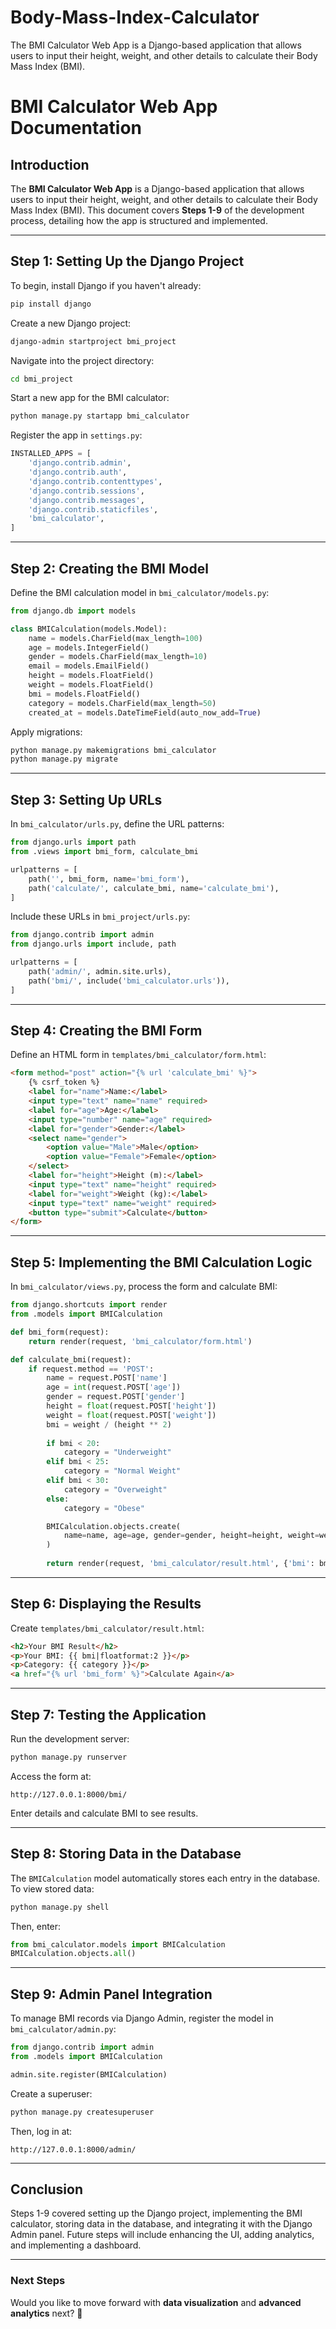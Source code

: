 # Body-Mass-Index-Calculator
The BMI Calculator Web App is a Django-based application that allows users to input their height, weight, and other details to calculate their Body Mass Index (BMI). 

# **BMI Calculator Web App Documentation**

## **Introduction**
The **BMI Calculator Web App** is a Django-based application that allows users to input their height, weight, and other details to calculate their Body Mass Index (BMI). This document covers **Steps 1-9** of the development process, detailing how the app is structured and implemented.

---

## **Step 1: Setting Up the Django Project**

To begin, install Django if you haven't already:
```bash
pip install django
```
Create a new Django project:
```bash
django-admin startproject bmi_project
```
Navigate into the project directory:
```bash
cd bmi_project
```
Start a new app for the BMI calculator:
```bash
python manage.py startapp bmi_calculator
```
Register the app in `settings.py`:
```python
INSTALLED_APPS = [
    'django.contrib.admin',
    'django.contrib.auth',
    'django.contrib.contenttypes',
    'django.contrib.sessions',
    'django.contrib.messages',
    'django.contrib.staticfiles',
    'bmi_calculator',
]
```

---

## **Step 2: Creating the BMI Model**

Define the BMI calculation model in `bmi_calculator/models.py`:
```python
from django.db import models

class BMICalculation(models.Model):
    name = models.CharField(max_length=100)
    age = models.IntegerField()
    gender = models.CharField(max_length=10)
    email = models.EmailField()
    height = models.FloatField()
    weight = models.FloatField()
    bmi = models.FloatField()
    category = models.CharField(max_length=50)
    created_at = models.DateTimeField(auto_now_add=True)
```
Apply migrations:
```bash
python manage.py makemigrations bmi_calculator
python manage.py migrate
```

---

## **Step 3: Setting Up URLs**

In `bmi_calculator/urls.py`, define the URL patterns:
```python
from django.urls import path
from .views import bmi_form, calculate_bmi

urlpatterns = [
    path('', bmi_form, name='bmi_form'),
    path('calculate/', calculate_bmi, name='calculate_bmi'),
]
```
Include these URLs in `bmi_project/urls.py`:
```python
from django.contrib import admin
from django.urls import include, path

urlpatterns = [
    path('admin/', admin.site.urls),
    path('bmi/', include('bmi_calculator.urls')),
]
```

---

## **Step 4: Creating the BMI Form**

Define an HTML form in `templates/bmi_calculator/form.html`:
```html
<form method="post" action="{% url 'calculate_bmi' %}">
    {% csrf_token %}
    <label for="name">Name:</label>
    <input type="text" name="name" required>
    <label for="age">Age:</label>
    <input type="number" name="age" required>
    <label for="gender">Gender:</label>
    <select name="gender">
        <option value="Male">Male</option>
        <option value="Female">Female</option>
    </select>
    <label for="height">Height (m):</label>
    <input type="text" name="height" required>
    <label for="weight">Weight (kg):</label>
    <input type="text" name="weight" required>
    <button type="submit">Calculate</button>
</form>
```

---

## **Step 5: Implementing the BMI Calculation Logic**

In `bmi_calculator/views.py`, process the form and calculate BMI:
```python
from django.shortcuts import render
from .models import BMICalculation

def bmi_form(request):
    return render(request, 'bmi_calculator/form.html')

def calculate_bmi(request):
    if request.method == 'POST':
        name = request.POST['name']
        age = int(request.POST['age'])
        gender = request.POST['gender']
        height = float(request.POST['height'])
        weight = float(request.POST['weight'])
        bmi = weight / (height ** 2)
        
        if bmi < 20:
            category = "Underweight"
        elif bmi < 25:
            category = "Normal Weight"
        elif bmi < 30:
            category = "Overweight"
        else:
            category = "Obese"

        BMICalculation.objects.create(
            name=name, age=age, gender=gender, height=height, weight=weight, bmi=bmi, category=category
        )
        
        return render(request, 'bmi_calculator/result.html', {'bmi': bmi, 'category': category})
```

---

## **Step 6: Displaying the Results**

Create `templates/bmi_calculator/result.html`:
```html
<h2>Your BMI Result</h2>
<p>Your BMI: {{ bmi|floatformat:2 }}</p>
<p>Category: {{ category }}</p>
<a href="{% url 'bmi_form' %}">Calculate Again</a>
```

---

## **Step 7: Testing the Application**

Run the development server:
```bash
python manage.py runserver
```
Access the form at:
```
http://127.0.0.1:8000/bmi/
```
Enter details and calculate BMI to see results.

---

## **Step 8: Storing Data in the Database**

The `BMICalculation` model automatically stores each entry in the database. To view stored data:
```bash
python manage.py shell
```
Then, enter:
```python
from bmi_calculator.models import BMICalculation
BMICalculation.objects.all()
```

---

## **Step 9: Admin Panel Integration**

To manage BMI records via Django Admin, register the model in `bmi_calculator/admin.py`:
```python
from django.contrib import admin
from .models import BMICalculation

admin.site.register(BMICalculation)
```
Create a superuser:
```bash
python manage.py createsuperuser
```
Then, log in at:
```
http://127.0.0.1:8000/admin/
```

---

## **Conclusion**
Steps 1-9 covered setting up the Django project, implementing the BMI calculator, storing data in the database, and integrating it with the Django Admin panel. Future steps will include enhancing the UI, adding analytics, and implementing a dashboard.

---

### **Next Steps**
Would you like to move forward with **data visualization** and **advanced analytics** next? 🚀

